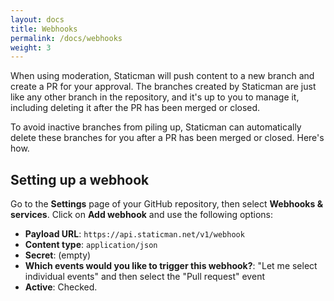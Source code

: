 ```yaml
---
layout: docs
title: Webhooks
permalink: /docs/webhooks
weight: 3
---
```

When using moderation, Staticman will push content to a new branch and create a PR for your approval. The branches created by Staticman are just like any other branch in the repository, and it's up to you to manage it, including deleting it after the PR has been merged or closed.

To avoid inactive branches from piling up, Staticman can automatically delete these branches for you after a PR has been merged or closed. Here's how.

## Setting up a webhook

Go to the **Settings** page of your GitHub repository, then select **Webhooks &amp; services**. Click on **Add webhook** and use the following options:

- **Payload URL**: `https://api.staticman.net/v1/webhook`
- **Content type**: `application/json`
- **Secret**: (empty)
- **Which events would you like to trigger this webhook?**: "Let me select individual events" and then select the "Pull request" event
- **Active**: Checked.
